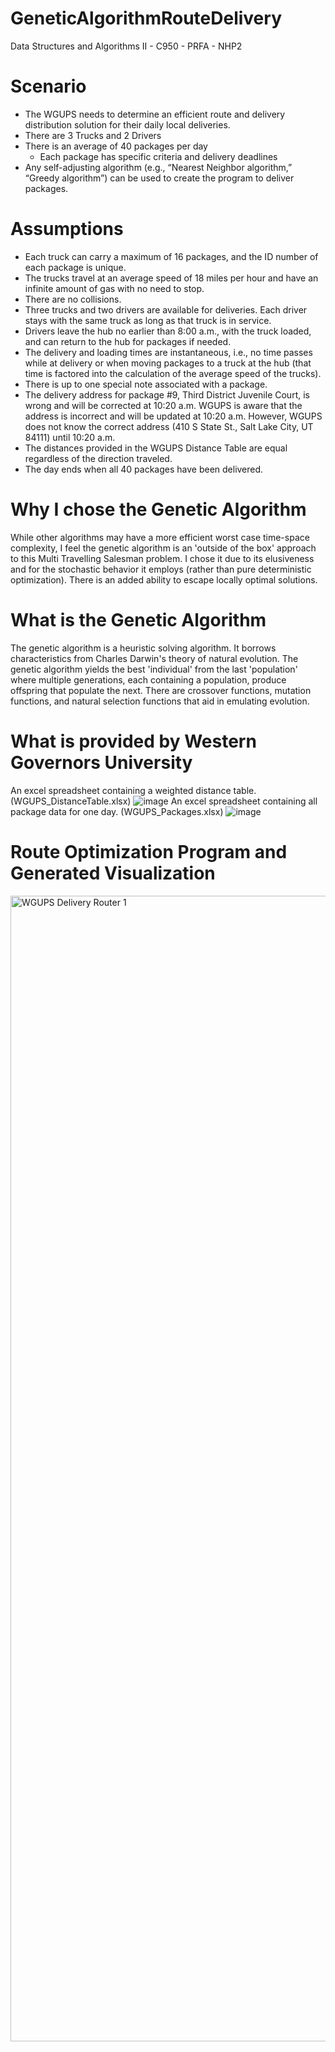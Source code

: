 # GeneticAlgorithmRouteDelivery
Data Structures and Algorithms II - C950 - PRFA - NHP2

# Scenario
* The WGUPS needs to determine an efficient route and delivery distribution solution for their daily local deliveries. 
* There are 3 Trucks and 2 Drivers
* There is an average of 40 packages per day
  - Each package has specific criteria and delivery deadlines
* Any self-adjusting algorithm (e.g., “Nearest Neighbor algorithm,” “Greedy algorithm”) can be used to create the program to deliver packages. 

# Assumptions
* Each truck can carry a maximum of 16 packages, and the ID number of each package is unique.
* The trucks travel at an average speed of 18 miles per hour and have an infinite amount of gas with no need to stop.
* There are no collisions.
* Three trucks and two drivers are available for deliveries. Each driver stays with the same truck as long as that truck is in service.
* Drivers leave the hub no earlier than 8:00 a.m., with the truck loaded, and can return to the hub for packages if needed. 
* The delivery and loading times are instantaneous, i.e., no time passes while at delivery or when moving packages to a truck at the hub (that time is factored into the calculation of the average speed of the trucks).
* There is up to one special note associated with a package.
* The delivery address for package #9, Third District Juvenile Court, is wrong and will be corrected at 10:20 a.m. WGUPS is aware that the address is incorrect and will be updated at 10:20 a.m. However, WGUPS does not know the correct address (410 S State St., Salt Lake City, UT 84111) until 10:20 a.m.
* The distances provided in the WGUPS Distance Table are equal regardless of the direction traveled.
* The day ends when all 40 packages have been delivered.

# Why I chose the Genetic Algorithm
While other algorithms may have a more efficient worst case time-space complexity, I feel the genetic algorithm is an 'outside of the box' approach to this Multi Travelling Salesman problem. I chose it due to its elusiveness and for the stochastic behavior it employs (rather than pure deterministic optimization). There is an added ability to escape locally optimal solutions. 

# What is the Genetic Algorithm
The genetic algorithm is a heuristic solving algorithm. It borrows characteristics from Charles Darwin's theory of natural evolution. The genetic algorithm yields the best 'individual' from the last 'population' where multiple generations, each containing a population, produce offspring that populate the next. There are crossover functions, mutation functions, and natural selection functions that aid in emulating evolution. 

# What is provided by Western Governors University
An excel spreadsheet containing a weighted distance table. (WGUPS_DistanceTable.xlsx)
![image](https://user-images.githubusercontent.com/39090435/172508281-8c108485-e757-4fab-a118-28ad39136c7c.png)
An excel spreadsheet containing all package data for one day. (WGUPS_Packages.xlsx)
![image](https://user-images.githubusercontent.com/39090435/172508460-76042294-f086-40ea-bda5-3e8430df59b3.png)

# Route Optimization Program and Generated Visualization
<img width="1833" alt="WGUPS Delivery Router 1" src="https://user-images.githubusercontent.com/39090435/172508593-aebeff0c-e55f-495e-90d6-9434907e8b9a.PNG">

